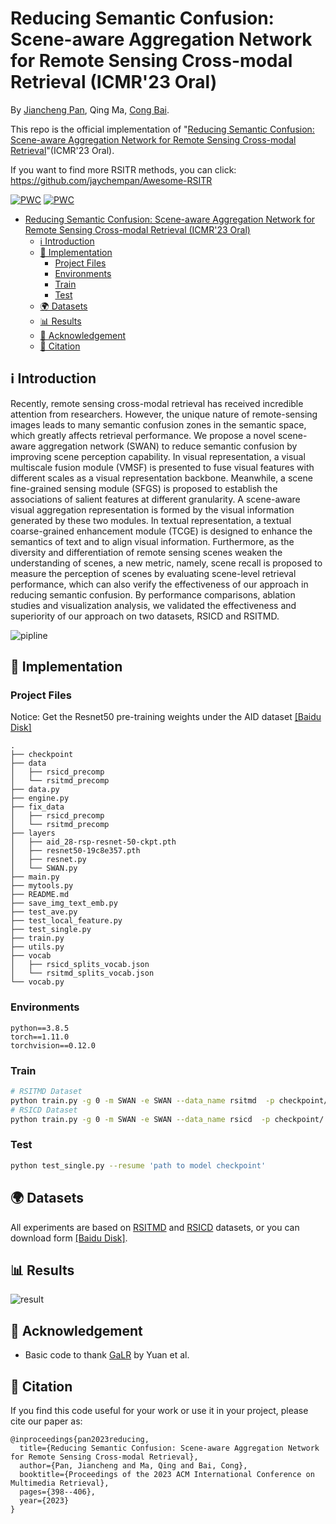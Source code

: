 # Reducing Semantic Confusion: Scene-aware Aggregation Network for Remote Sensing Cross-modal Retrieval (ICMR'23 Oral)

By [Jiancheng Pan](https://scholar.google.com/citations?user=nRPD3tAAAAAJ&hl=en&oi=ao), Qing Ma, [Cong Bai](https://scholar.google.com/citations?hl=zh-CN&user=XGZ4UZgAAAAJ&view_op=list_works&sortby=pubdate).

This repo is the official implementation of "[Reducing Semantic Confusion: Scene-aware Aggregation Network for Remote Sensing Cross-modal Retrieval](https://dl.acm.org/doi/abs/10.1145/3591106.3592236)"(ICMR'23 Oral).

If you want to find more RSITR methods, you can click: https://github.com/jaychempan/Awesome-RSITR

[![PWC](https://img.shields.io/endpoint.svg?url=https://paperswithcode.com/badge/reducing-semantic-confusion-scene-aware/cross-modal-retrieval-on-rsicd)](https://paperswithcode.com/sota/cross-modal-retrieval-on-rsicd?p=reducing-semantic-confusion-scene-aware)
[![PWC](https://img.shields.io/endpoint.svg?url=https://paperswithcode.com/badge/reducing-semantic-confusion-scene-aware/cross-modal-retrieval-on-rsitmd)](https://paperswithcode.com/sota/cross-modal-retrieval-on-rsitmd?p=reducing-semantic-confusion-scene-aware)

- [Reducing Semantic Confusion: Scene-aware Aggregation Network for Remote Sensing Cross-modal Retrieval (ICMR'23 Oral)](#reducing-semantic-confusion-scene-aware-aggregation-network-for-remote-sensing-cross-modal-retrieval-icmr23-oral)
  - [ℹ️ Introduction](#ℹ️-introduction)
  - [🎯 Implementation](#-implementation)
    - [Project Files](#project-files)
    - [Environments](#environments)
    - [Train](#train)
    - [Test](#test)
  - [🌍 Datasets](#-datasets)
  - [📊 Results](#-results)
  - [🙏 Acknowledgement](#-acknowledgement)
  - [📝 Citation](#-citation)

## ℹ️ Introduction

Recently, remote sensing cross-modal retrieval has received incredible attention from researchers. However, the unique nature of remote-sensing images leads to many semantic confusion zones in the semantic space, which greatly affects retrieval performance. We propose a novel scene-aware aggregation network (SWAN) to reduce semantic confusion by improving scene perception capability. In visual representation, a visual multiscale fusion module (VMSF) is presented to fuse visual features with different scales as a visual representation backbone. Meanwhile, a scene fine-grained sensing module (SFGS) is proposed to establish the associations of salient features at different granularity. A scene-aware visual aggregation representation is formed by the visual information generated by these two modules. In textual representation, a textual coarse-grained enhancement module (TCGE) is designed to enhance the semantics of text and to align visual information. Furthermore, as the diversity and differentiation of remote sensing scenes weaken the understanding of scenes, a new metric, namely, scene recall is proposed to measure the perception of scenes by evaluating scene-level retrieval performance, which can also verify the effectiveness of our approach in reducing semantic confusion. By performance comparisons, ablation studies and visualization analysis, we validated the effectiveness and superiority of our approach on two datasets, RSICD and RSITMD.

![pipline](figures/pipline.png)

## 🎯 Implementation
### Project Files
Notice: Get the Resnet50 pre-training weights under the AID dataset [[Baidu Disk]](https://pan.baidu.com/s/1qDSdcvm6as2rKmAmC_86VA?pwd=86a2)
```
.
├── checkpoint
├── data
│   ├── rsicd_precomp
│   └── rsitmd_precomp
├── data.py
├── engine.py
├── fix_data
│   ├── rsicd_precomp
│   └── rsitmd_precomp
├── layers
│   ├── aid_28-rsp-resnet-50-ckpt.pth
│   ├── resnet50-19c8e357.pth
│   ├── resnet.py
│   └── SWAN.py
├── main.py
├── mytools.py
├── README.md
├── save_img_text_emb.py
├── test_ave.py
├── test_local_feature.py
├── test_single.py
├── train.py
├── utils.py
├── vocab
│   ├── rsicd_splits_vocab.json
│   └── rsitmd_splits_vocab.json
└── vocab.py
```
### Environments

```
python==3.8.5
torch==1.11.0
torchvision==0.12.0
```

### Train

```bash
# RSITMD Dataset
python train.py -g 0 -m SWAN -e SWAN --data_name rsitmd  -p checkpoint/ --epochs 50 -kf 1
# RSICD Dataset
python train.py -g 0 -m SWAN -e SWAN --data_name rsicd  -p checkpoint/ --epochs 50 -kf 1
```

### Test

```bash
python test_single.py --resume 'path to model checkpoint'
```

## 🌍 Datasets

All experiments are based on [RSITMD](https://github.com/xiaoyuan1996/AMFMN/tree/master/RSITMD) and [RSICD](https://github.com/201528014227051/RSICD_optimal) datasets, or you can download form [[Baidu Disk]](https://pan.baidu.com/s/1OoBTZ7Hc-S2iCX8nGlbUhA?pwd=pa4k).

## 📊 Results

![result](figures/result.png)

## 🙏 Acknowledgement

- Basic code to thank [GaLR](https://github.com/xiaoyuan1996/GaLR) by Yuan et al.

## 📝 Citation

If you find this code useful for your work or use it in your project, please cite our paper as:

```
@inproceedings{pan2023reducing,
  title={Reducing Semantic Confusion: Scene-aware Aggregation Network for Remote Sensing Cross-modal Retrieval},
  author={Pan, Jiancheng and Ma, Qing and Bai, Cong},
  booktitle={Proceedings of the 2023 ACM International Conference on Multimedia Retrieval},
  pages={398--406},
  year={2023}
}
```

